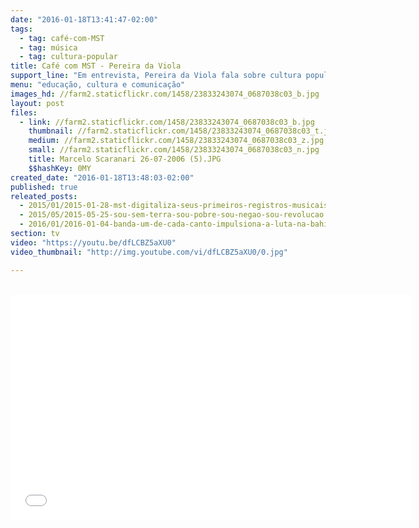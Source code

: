 ```yaml
---
date: "2016-01-18T13:41:47-02:00"
tags:
  - tag: café-com-MST
  - tag: música
  - tag: cultura-popular
title: Café com MST - Pereira da Viola
support_line: "Em entrevista, Pereira da Viola fala sobre cultura popular, música e resistência. "
menu: "educação, cultura e comunicação"
images_hd: //farm2.staticflickr.com/1458/23833243074_0687038c03_b.jpg
layout: post
files:
  - link: //farm2.staticflickr.com/1458/23833243074_0687038c03_b.jpg
    thumbnail: //farm2.staticflickr.com/1458/23833243074_0687038c03_t.jpg
    medium: //farm2.staticflickr.com/1458/23833243074_0687038c03_z.jpg
    small: //farm2.staticflickr.com/1458/23833243074_0687038c03_n.jpg
    title: Marcelo Scaranari 26-07-2006 (5).JPG
    $$hashKey: 0MY
created_date: "2016-01-18T13:48:03-02:00"
published: true
releated_posts:
  - 2015/01/2015-01-28-mst-digitaliza-seus-primeiros-registros-musicais.md
  - 2015/05/2015-05-25-sou-sem-terra-sou-pobre-sou-negao-sou-revolucao.md
  - 2016/01/2016-01-04-banda-um-de-cada-canto-impulsiona-a-luta-na-bahia.md
section: tv
video: "https://youtu.be/dfLCBZ5aXU0"
video_thumbnail: "http://img.youtube.com/vi/dfLCBZ5aXU0/0.jpg"

---
```

<p><br />
<iframe allowfullscreen="" frameborder="0" height="360" src="//www.youtube.com/embed/dfLCBZ5aXU0" width="640"></iframe></p>
